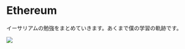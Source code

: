 # Ethereum
<p>イーサリアムの勉強をまとめていきます。あくまで僕の学習の軌跡です。</p>
<img src="https://i0.wp.com/atraura.com/wp-content/uploads/2016/08/Ethereum.jpg">




